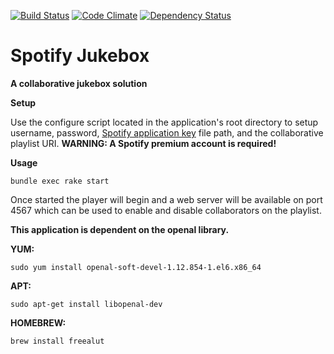[![Build Status](https://travis-ci.org/ike18t/spotify_jukebox.png?branch=master)](https://travis-ci.org/ike18t/spotify_jukebox)
[![Code Climate](https://codeclimate.com/github/ike18t/spotify_jukebox.png)](https://codeclimate.com/github/ike18t/spotify_jukebox)
[![Dependency Status](https://gemnasium.com/ike18t/spotify_jukebox.png)](https://gemnasium.com/ike18t/spotify_jukebox)

Spotify Jukebox
===============
**A collaborative jukebox solution**


**Setup**

Use the configure script located in the application's root directory to setup username, password, [Spotify application key](https://developer.spotify.com/technologies/libspotify/#application-keys) file path, and the collaborative playlist URI.
**WARNING: A Spotify premium account is required!**

**Usage**

```bundle exec rake start```

Once started the player will begin and a web server will be available on port 4567 which can be used to enable and disable collaborators on the playlist.


**This application is dependent on the openal library.**

**YUM:**
```
sudo yum install openal-soft-devel-1.12.854-1.el6.x86_64
```

**APT:**
```
sudo apt-get install libopenal-dev
```

**HOMEBREW:** 
```
brew install freealut
```
